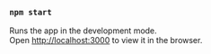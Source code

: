 

### `npm start`

Runs the app in the development mode.<br />
Open [http://localhost:3000](http://localhost:3000) to view it in the browser.

